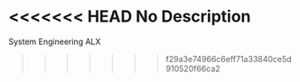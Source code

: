 <<<<<<< HEAD
No Description
=======
System Engineering ALX
>>>>>>> f29a3e74966c6eff71a33840ce5d910520f66ca2
